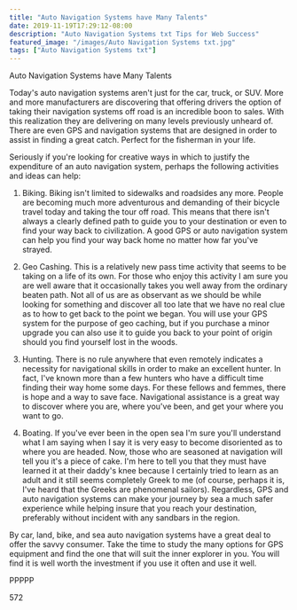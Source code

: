 ```yaml
---
title: "Auto Navigation Systems have Many Talents"
date: 2019-11-19T17:29:12-08:00
description: "Auto Navigation Systems txt Tips for Web Success"
featured_image: "/images/Auto Navigation Systems txt.jpg"
tags: ["Auto Navigation Systems txt"]
---
```


Auto Navigation Systems have Many Talents

Today's auto navigation systems aren't just for the car, truck, or SUV. More and more manufacturers are discovering that offering drivers the option of taking their navigation systems off road is an incredible boon to sales. With this realization they are delivering on many levels previously unheard of. There are even GPS and navigation systems that are designed in order to assist in finding a great catch. Perfect for the fisherman in your life.

Seriously if you're looking for creative ways in which to justify the expenditure of an auto navigation system, perhaps the following activities and ideas can help:

1) Biking. Biking isn't limited to sidewalks and roadsides any more. People are becoming much more adventurous and demanding of their bicycle travel today and taking the tour off road. This means that there isn't always a clearly defined path to guide you to your destination or even to find your way back to civilization. A good GPS or auto navigation system can help you find your way back home no matter how far you've strayed.

2) Geo Cashing. This is a relatively new pass time activity that seems to be taking on a life of its own. For those who enjoy this activity I am sure you are well aware that it occasionally takes you well away from the ordinary beaten path. Not all of us are as observant as we should be while looking for something and discover all too late that we have no real clue as to how to get back to the point we began. You will use your GPS system for the purpose of geo caching, but if you purchase a minor upgrade you can also use it to guide you back to your point of origin should you find yourself lost in the woods.

3) Hunting. There is no rule anywhere that even remotely indicates a necessity for navigational skills in order to make an excellent hunter. In fact, I've known more than a few hunters who have a difficult time finding their way home some days. For these fellows and femmes, there is hope and a way to save face. Navigational assistance is a great way to discover where you are, where you've been, and get your where you want to go. 

4) Boating. If you've ever been in the open sea I'm sure you'll understand what I am saying when I say it is very easy to become disoriented as to where you are headed. Now, those who are seasoned at navigation will tell you it's a piece of cake. I'm here to tell you that they must have learned it at their daddy's knee because I certainly tried to learn as an adult and it still seems completely Greek to me (of course, perhaps it is, I've heard that the Greeks are phenomenal sailors). Regardless, GPS and auto navigation systems can make your journey by sea a much safer experience while helping insure that you reach your destination, preferably without incident with any sandbars in the region.

By car, land, bike, and sea auto navigation systems have a great deal to offer the savvy consumer. Take the time to study the many options for GPS equipment and find the one that will suit the inner explorer in you. You will find it is well worth the investment if you use it often and use it well.

PPPPP

572

